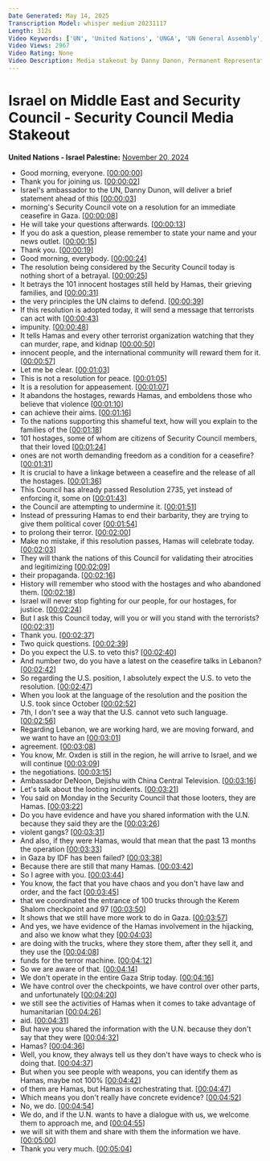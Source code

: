 ```yaml
---
Date Generated: May 14, 2025
Transcription Model: whisper medium 20231117
Length: 312s
Video Keywords: ['UN', 'United Nations', 'UNGA', 'UN General Assembly', 'General Debate', 'Naciones Unidas', 'Организация Объединенных Наций', 'OOH', 'Nations Unies', '联合国', 'الأمم المتحدة', 'The Global Goals', 'Sustainable Development Goals', 'Human Rights', 'UN Peacekeepers', 'Security Council', 'World Leaders', "l'Assemblée générale", 'Генеральной Ассамблеи', 'La Asamblea General', 'israel', 'gaza', 'palestine', 'security council']
Video Views: 2967
Video Rating: None
Video Description: Media stakeout by Danny Danon, Permanent Representative of Israel to the United Nations, prior to the UN Security Council meeting on the situation in the Middle East, including the Palestinian question.
---
```


# Israel on Middle East and Security Council - Security Council Media Stakeout
**United Nations - Israel Palestine:** [November 20, 2024](https://www.youtube.com/watch?v=MPnBjdxwwqM)
*  Good morning, everyone. [[00:00:00](https://www.youtube.com/watch?v=MPnBjdxwwqM&t=0.0s)]
*  Thank you for joining us. [[00:00:02](https://www.youtube.com/watch?v=MPnBjdxwwqM&t=2.24s)]
*  Israel's ambassador to the UN, Danny Dunon, will deliver a brief statement ahead of this [[00:00:03](https://www.youtube.com/watch?v=MPnBjdxwwqM&t=3.64s)]
*  morning's Security Council vote on a resolution for an immediate ceasefire in Gaza. [[00:00:08](https://www.youtube.com/watch?v=MPnBjdxwwqM&t=8.22s)]
*  He will take your questions afterwards. [[00:00:13](https://www.youtube.com/watch?v=MPnBjdxwwqM&t=13.280000000000001s)]
*  If you do ask a question, please remember to state your name and your news outlet. [[00:00:15](https://www.youtube.com/watch?v=MPnBjdxwwqM&t=15.5s)]
*  Thank you. [[00:00:19](https://www.youtube.com/watch?v=MPnBjdxwwqM&t=19.56s)]
*  Good morning, everybody. [[00:00:24](https://www.youtube.com/watch?v=MPnBjdxwwqM&t=24.3s)]
*  The resolution being considered by the Security Council today is nothing short of a betrayal. [[00:00:25](https://www.youtube.com/watch?v=MPnBjdxwwqM&t=25.78s)]
*  It betrays the 101 innocent hostages still held by Hamas, their grieving families, and [[00:00:31](https://www.youtube.com/watch?v=MPnBjdxwwqM&t=31.98s)]
*  the very principles the UN claims to defend. [[00:00:39](https://www.youtube.com/watch?v=MPnBjdxwwqM&t=39.260000000000005s)]
*  If this resolution is adopted today, it will send a message that terrorists can act with [[00:00:43](https://www.youtube.com/watch?v=MPnBjdxwwqM&t=43.74s)]
*  impunity. [[00:00:48](https://www.youtube.com/watch?v=MPnBjdxwwqM&t=48.84s)]
*  It tells Hamas and every other terrorist organization watching that they can murder, rape, and kidnap [[00:00:50](https://www.youtube.com/watch?v=MPnBjdxwwqM&t=50.68000000000001s)]
*  innocent people, and the international community will reward them for it. [[00:00:57](https://www.youtube.com/watch?v=MPnBjdxwwqM&t=57.720000000000006s)]
*  Let me be clear. [[00:01:03](https://www.youtube.com/watch?v=MPnBjdxwwqM&t=63.42s)]
*  This is not a resolution for peace. [[00:01:05](https://www.youtube.com/watch?v=MPnBjdxwwqM&t=65.56s)]
*  It is a resolution for appeasement. [[00:01:07](https://www.youtube.com/watch?v=MPnBjdxwwqM&t=67.36s)]
*  It abandons the hostages, rewards Hamas, and emboldens those who believe that violence [[00:01:10](https://www.youtube.com/watch?v=MPnBjdxwwqM&t=70.48s)]
*  can achieve their aims. [[00:01:16](https://www.youtube.com/watch?v=MPnBjdxwwqM&t=76.48s)]
*  To the nations supporting this shameful text, how will you explain to the families of the [[00:01:18](https://www.youtube.com/watch?v=MPnBjdxwwqM&t=78.7s)]
*  101 hostages, some of whom are citizens of Security Council members, that their loved [[00:01:24](https://www.youtube.com/watch?v=MPnBjdxwwqM&t=84.4s)]
*  ones are not worth demanding freedom as a condition for a ceasefire? [[00:01:31](https://www.youtube.com/watch?v=MPnBjdxwwqM&t=91.14s)]
*  It is crucial to have a linkage between a ceasefire and the release of all the hostages. [[00:01:36](https://www.youtube.com/watch?v=MPnBjdxwwqM&t=96.38s)]
*  This Council has already passed Resolution 2735, yet instead of enforcing it, some on [[00:01:43](https://www.youtube.com/watch?v=MPnBjdxwwqM&t=103.98s)]
*  the Council are attempting to undermine it. [[00:01:51](https://www.youtube.com/watch?v=MPnBjdxwwqM&t=111.76s)]
*  Instead of pressuring Hamas to end their barbarity, they are trying to give them political cover [[00:01:54](https://www.youtube.com/watch?v=MPnBjdxwwqM&t=114.86s)]
*  to prolong their terror. [[00:02:00](https://www.youtube.com/watch?v=MPnBjdxwwqM&t=120.12s)]
*  Make no mistake, if this resolution passes, Hamas will celebrate today. [[00:02:03](https://www.youtube.com/watch?v=MPnBjdxwwqM&t=123.28s)]
*  They will thank the nations of this Council for validating their atrocities and legitimizing [[00:02:09](https://www.youtube.com/watch?v=MPnBjdxwwqM&t=129.86s)]
*  their propaganda. [[00:02:16](https://www.youtube.com/watch?v=MPnBjdxwwqM&t=136.32000000000002s)]
*  History will remember who stood with the hostages and who abandoned them. [[00:02:18](https://www.youtube.com/watch?v=MPnBjdxwwqM&t=138.32000000000002s)]
*  Israel will never stop fighting for our people, for our hostages, for justice. [[00:02:24](https://www.youtube.com/watch?v=MPnBjdxwwqM&t=144.22000000000003s)]
*  But I ask this Council today, will you or will you stand with the terrorists? [[00:02:31](https://www.youtube.com/watch?v=MPnBjdxwwqM&t=151.42000000000002s)]
*  Thank you. [[00:02:37](https://www.youtube.com/watch?v=MPnBjdxwwqM&t=157.76000000000002s)]
*  Two quick questions. [[00:02:39](https://www.youtube.com/watch?v=MPnBjdxwwqM&t=159.66s)]
*  Do you expect the U.S. to veto this? [[00:02:40](https://www.youtube.com/watch?v=MPnBjdxwwqM&t=160.66s)]
*  And number two, do you have a latest on the ceasefire talks in Lebanon? [[00:02:42](https://www.youtube.com/watch?v=MPnBjdxwwqM&t=162.66s)]
*  So regarding the U.S. position, I absolutely expect the U.S. to veto the resolution. [[00:02:47](https://www.youtube.com/watch?v=MPnBjdxwwqM&t=167.29999999999998s)]
*  When you look at the language of the resolution and the position the U.S. took since October [[00:02:52](https://www.youtube.com/watch?v=MPnBjdxwwqM&t=172.06s)]
*  7th, I don't see a way that the U.S. cannot veto such language. [[00:02:56](https://www.youtube.com/watch?v=MPnBjdxwwqM&t=176.88s)]
*  Regarding Lebanon, we are working hard, we are moving forward, and we want to have an [[00:03:01](https://www.youtube.com/watch?v=MPnBjdxwwqM&t=181.7s)]
*  agreement. [[00:03:08](https://www.youtube.com/watch?v=MPnBjdxwwqM&t=188.36s)]
*  You know, Mr. Oxden is still in the region, he will arrive to Israel, and we will continue [[00:03:09](https://www.youtube.com/watch?v=MPnBjdxwwqM&t=189.36s)]
*  the negotiations. [[00:03:15](https://www.youtube.com/watch?v=MPnBjdxwwqM&t=195.82000000000002s)]
*  Ambassador DeNoon, Dejishu with China Central Television. [[00:03:16](https://www.youtube.com/watch?v=MPnBjdxwwqM&t=196.82000000000002s)]
*  Let's talk about the looting incidents. [[00:03:21](https://www.youtube.com/watch?v=MPnBjdxwwqM&t=201.14000000000001s)]
*  You said on Monday in the Security Council that those looters, they are Hamas. [[00:03:22](https://www.youtube.com/watch?v=MPnBjdxwwqM&t=202.9s)]
*  Do you have evidence and have you shared information with the U.N. because they said they are the [[00:03:26](https://www.youtube.com/watch?v=MPnBjdxwwqM&t=206.94000000000003s)]
*  violent gangs? [[00:03:31](https://www.youtube.com/watch?v=MPnBjdxwwqM&t=211.54000000000002s)]
*  And also, if they were Hamas, would that mean that the past 13 months the operation [[00:03:33](https://www.youtube.com/watch?v=MPnBjdxwwqM&t=213.1s)]
*  in Gaza by IDF has been failed? [[00:03:38](https://www.youtube.com/watch?v=MPnBjdxwwqM&t=218.76s)]
*  Because there are still that many Hamas. [[00:03:42](https://www.youtube.com/watch?v=MPnBjdxwwqM&t=222.06s)]
*  So I agree with you. [[00:03:44](https://www.youtube.com/watch?v=MPnBjdxwwqM&t=224.88s)]
*  You know, the fact that you have chaos and you don't have law and order, and the fact [[00:03:45](https://www.youtube.com/watch?v=MPnBjdxwwqM&t=225.88s)]
*  that we coordinated the entrance of 100 trucks through the Kerem Shalom checkpoint and 97 [[00:03:50](https://www.youtube.com/watch?v=MPnBjdxwwqM&t=230.32s)]
*  It shows that we still have more work to do in Gaza. [[00:03:57](https://www.youtube.com/watch?v=MPnBjdxwwqM&t=237.92s)]
*  And yes, we have evidence of the Hamas involvement in the hijacking, and also we know what they [[00:04:03](https://www.youtube.com/watch?v=MPnBjdxwwqM&t=243.16s)]
*  are doing with the trucks, where they store them, after they sell it, and they use the [[00:04:08](https://www.youtube.com/watch?v=MPnBjdxwwqM&t=248.04s)]
*  funds for the terror machine. [[00:04:12](https://www.youtube.com/watch?v=MPnBjdxwwqM&t=252.07999999999998s)]
*  So we are aware of that. [[00:04:14](https://www.youtube.com/watch?v=MPnBjdxwwqM&t=254.72s)]
*  We don't operate in the entire Gaza Strip today. [[00:04:16](https://www.youtube.com/watch?v=MPnBjdxwwqM&t=256.96s)]
*  We have control over the checkpoints, we have control over other parts, and unfortunately [[00:04:20](https://www.youtube.com/watch?v=MPnBjdxwwqM&t=260.96s)]
*  we still see the activities of Hamas when it comes to take advantage of humanitarian [[00:04:26](https://www.youtube.com/watch?v=MPnBjdxwwqM&t=266.52s)]
*  aid. [[00:04:31](https://www.youtube.com/watch?v=MPnBjdxwwqM&t=271.35999999999996s)]
*  But have you shared the information with the U.N. because they don't say that they were [[00:04:32](https://www.youtube.com/watch?v=MPnBjdxwwqM&t=272.35999999999996s)]
*  Hamas? [[00:04:36](https://www.youtube.com/watch?v=MPnBjdxwwqM&t=276.44s)]
*  Well, you know, they always tell us they don't have ways to check who is doing that. [[00:04:37](https://www.youtube.com/watch?v=MPnBjdxwwqM&t=277.44s)]
*  But when you see people with weapons, you can identify them as Hamas, maybe not 100% [[00:04:42](https://www.youtube.com/watch?v=MPnBjdxwwqM&t=282.08s)]
*  of them are Hamas, but Hamas is orchestrating that. [[00:04:47](https://www.youtube.com/watch?v=MPnBjdxwwqM&t=287.67999999999995s)]
*  Which means you don't really have concrete evidence? [[00:04:52](https://www.youtube.com/watch?v=MPnBjdxwwqM&t=292.28s)]
*  No, we do. [[00:04:54](https://www.youtube.com/watch?v=MPnBjdxwwqM&t=294.4s)]
*  We do, and if the U.N. wants to have a dialogue with us, we welcome them to approach me, and [[00:04:55](https://www.youtube.com/watch?v=MPnBjdxwwqM&t=295.64s)]
*  we will sit with them and share with them the information we have. [[00:05:00](https://www.youtube.com/watch?v=MPnBjdxwwqM&t=300.76s)]
*  Thank you very much. [[00:05:04](https://www.youtube.com/watch?v=MPnBjdxwwqM&t=304.0s)]
